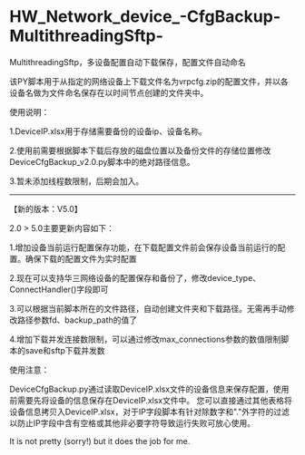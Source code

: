 # HW_Network_device_-CfgBackup-MultithreadingSftp-
MultithreadingSftp，多设备配置自动下载保存，配置文件自动命名

该PY脚本用于从指定的网络设备上下载文件名为vrpcfg.zip的配置文件，并以各设备名做为文件命名保存在以时间节点创建的文件夹中。

使用说明：

  1.DeviceIP.xlsx用于存储需要备份的设备ip、设备名称。
  
  2.使用前需要根据脚本下载后存放的磁盘位置以及备份文件的存储位置修改DeviceCfgBackup_v2.0.py脚本中的绝对路径信息。
  
  3.暂未添加线程数限制，后期会加入。

------------------------------------------------------------------------------------------------------------------
【新的版本：V5.0】

2.0 > 5.0主要更新内容如下：
  
  1.增加设备当前运行配置保存功能，在下载配置文件前会保存设备当前运行的配置。确保下载的配置文件为实时配置
  
  2.现在可以支持华三网络设备的配置保存和备份了，修改device_type、ConnectHandler()字段即可
  
  3.可以根据当前脚本所在的文件路径，自动创建文件夹和下载路径。无需再手动修改路径参数fd、backup_path的值了
  
  4.增加下载并发连接数限制，可以通过修改max_connections参数的数值限制脚本的save和sftp下载并发数

使用注意：

DeviceCfgBackup.py通过读取DeviceIP.xlsx文件的设备信息来保存配置，使用前需要先将设备的信息保存在DeviceIP.xlsx文件中。
您可以直接通过其他表格将设备信息拷贝入DeviceIP.xlsx，对于IP字段脚本有针对除数字和"."外字符的过滤以防止IP字段中含有空格或其他非必要字符导致运行失败可放心使用。 
  
It is not pretty (sorry!) but it does the job for me. 

